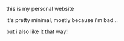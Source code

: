 this is my personal website

it's pretty minimal, mostly because i'm bad...

but i also like it that way!